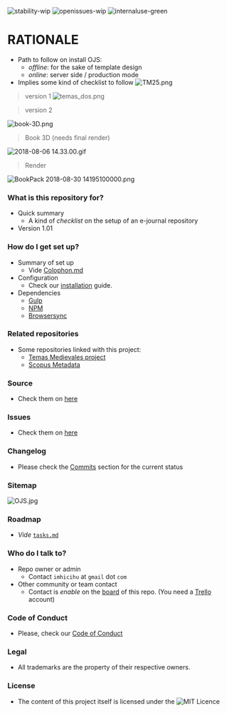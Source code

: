 ![stability-wip](https://bitbucket.org/repo/ekyaeEE/images/477405737-stability_work_in_progress.png) 
![openissues-wip](https://bitbucket.org/repo/ekyaeEE/images/2944199103-issues_open.png) 
![internaluse-green](https://bitbucket.org/repo/ekyaeEE/images/3847436881-internal_use_stable.png)


# RATIONALE #

* Path to follow on install OJS:
     - _offline_: for the sake of template design
	 - _online_: server side / production mode
* Implies some kind of checklist to follow
![TM25.png](https://bitbucket.org/repo/rpybXp8/images/3099136996-TM25.png)

> version 1
![temas_dos.png](https://bitbucket.org/repo/rpybXp8/images/829942321-temas_dos.png)

> version 2

![book-3D.png](https://bitbucket.org/repo/rpybXp8/images/2004126747-book-3D.png)

> Book 3D (needs final render)

![2018-08-06 14.33.00.gif](https://bitbucket.org/repo/rpybXp8/images/763418597-2018-08-06%2014.33.00.gif)

> Render

![BookPack 2018-08-30 14195100000.png](https://bitbucket.org/repo/rpybXp8/images/1319582231-BookPack%202018-08-30%2014195100000.png)

### What is this repository for? ###

* Quick summary
    - A kind of _checklist_ on the setup of an e-journal repository
* Version 1.01

### How do I get set up? ###

* Summary of set up
    - Vide [Colophon.md](https://bitbucket.org/imhicihu/open-journal-system-ojs-project/src/bc926daaa58527e7792d1f1b3e2b39442486b78a/Colophon.md?at=master&fileviewer=file-view-default)
* Configuration
    - Check our [installation](https://bitbucket.org/imhicihu/open-journal-system-ojs-project/src/master/Procedures/installation.md) guide.
* Dependencies
    - [Gulp](https://gulpjs.com/)
    - [NPM](https://www.npmjs.com/)
    - [Browsersync](https://browsersync.io/)
    
### Related repositories ###

* Some repositories linked with this project:
     - [Temas Medievales project](https://bitbucket.org/imhicihu/temas-medievales-project/src/)
     - [Scopus Metadata](https://bitbucket.org/imhicihu/scopus-metadata/src/)
    
### Source ###

* Check them on [here](https://bitbucket.org/imhicihu/open-journal-system-ojs-project/src)

### Issues ###

* Check them on [here](https://bitbucket.org/imhicihu/open-journal-system-ojs-project/issues?status=new&status=open)

### Changelog ###

* Please check the [Commits](https://bitbucket.org/imhicihu/open-journal-system-ojs-project/commits/) section for the current status

### Sitemap ###
![OJS.jpg](https://bitbucket.org/repo/rpybXp8/images/2062653371-OJS.jpg)

### Roadmap ###
* _Vide_ [`tasks.md`](https://bitbucket.org/imhicihu/open-journal-system-ojs-project/src/master/tasks.md)

### Who do I talk to? ###

* Repo owner or admin
    - Contact `imhicihu` at `gmail` dot `com`
* Other community or team contact
    - Contact is _enable_ on the [board](https://bitbucket.org/imhicihu/open-journal-system-ojs-project/addon/trello/trello-board) of this repo. (You need a [Trello](https://trello.com/) account)

### Code of Conduct

* Please, check our [Code of Conduct](https://bitbucket.org/imhicihu/open-journal-system-ojs-project/src/master/code_of_conduct.md)

### Legal ###

* All trademarks are the property of their respective owners.

### License ###

* The content of this project itself is licensed under the ![MIT Licence](https://bitbucket.org/repo/ekyaeEE/images/2049852260-MIT-license-green.png)